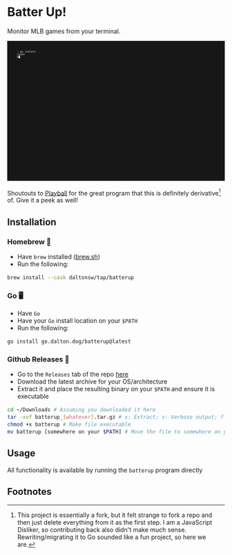# Batter Up!

Monitor MLB games from your terminal. 

![live demo](./assets/live.gif)

Shoutouts to [Playball](https://github.com/paaatrick/playball) for the great program that this is definitely derivative[^1] of. Give it a peek as well!

## Installation

### Homebrew 🍺 

- Have `brew` installed ([brew.sh](https://brew.sh))
- Run the following:
```sh
brew install --cask daltonsw/tap/batterup
```

### Go 🖥️ 

- Have `Go` 
- Have your `Go` install location on your `$PATH`
- Run the following: 
```sh
go install go.dalton.dog/batterup@latest
```

### Github Releases 🐙

- Go to the `Releases` tab of the repo [here](https://github.com/DaltonSW/batterup/releases)
- Download the latest archive for your OS/architecture
- Extract it and place the resulting binary on your `$PATH` and ensure it is executable

```sh
cd ~/Downloads # Assuming you downloaded it here
tar -xvf batterup_[whatever].tar.gz # x: Extract; v: Verbose output; f: Specify filename
chmod +x batterup # Make file executable
mv batterup [somewhere on your $PATH] # Move the file to somewhere on your path for easy execution
```


## Usage

All functionality is available by running the `batterup` program directly

## Footnotes

[^1]: This project is essentially a fork, but it felt strange to fork a repo and then just delete everything from it as the first step. I am a JavaScript Disliker, so contributing back also didn't make much sense. Rewriting/migrating it to Go sounded like a fun project, so here we are.

